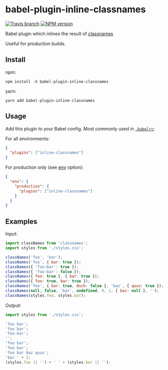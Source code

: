 # babel-plugin-inline-classnames

[![Travis branch](https://img.shields.io/travis/avaly/babel-plugin-inline-classnames/master.svg?style=flat-square)](https://travis-ci.org/avaly/babel-plugin-inline-classnames)
[![NPM version](https://img.shields.io/npm/v/babel-plugin-inline-classnames.svg?style=flat-square)](https://www.npmjs.com/package/babel-plugin-inline-classnames)

Babel plugin which inlines the result of [classnames](https://github.com/JedWatson/classnames)

Useful for production builds.

## Install

npm:

```cli
npm install -S babel-plugin-inline-classnames
```

yarn:

```cli
yarn add babel-plugin-inline-classnames
```

## Usage

Add this plugin to your Babel config. Most commonly used in [`.babelrc`](http://babeljs.io/docs/usage/babelrc/):

For all environments:

```json
{
  "plugins": ["inline-classnames"]
}
```

For production only (see [env](http://babeljs.io/docs/usage/babelrc/#env-option) option):

```json
{
  "env": {
    "production": {
      "plugins": ["inline-classnames"]
    }
  }
}
```

## Examples

Input:

```js
import classNames from 'classnames';
import styles from './styles.css';

classNames('foo', 'bar');
classNames('foo', { bar: true });
classNames({ 'foo-bar': true });
classNames({ 'foo-bar': false });
classNames({ foo: true }, { bar: true });
classNames({ foo: true, bar: true });
classNames('foo', { bar: true, duck: false }, 'baz', { quux: true });
classNames(null, false, 'bar', undefined, 0, 1, { baz: null }, '');
classNames(styles.foo, styles.bar);
```

Output:

```js
import styles from './styles.css';

'foo bar';
'foo bar';
'foo-bar';
'';
'foo bar';
'foo bar';
'foo bar baz quux';
'bar ' + 1;
(styles.foo || '') + ' ' + (styles.bar || '');
```
